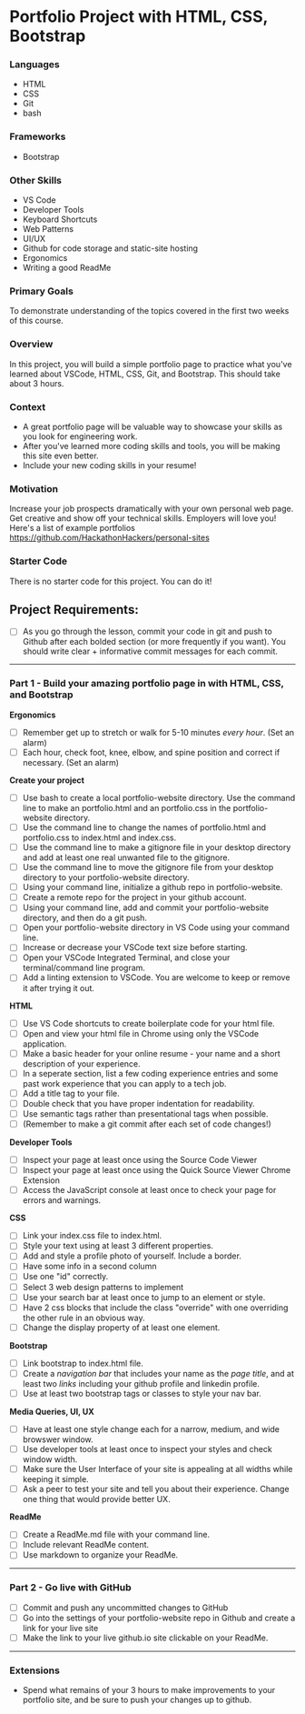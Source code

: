 # Portfolio Project with HTML, CSS, Bootstrap

### Languages
- HTML
- CSS
- Git
- bash

### Frameworks
- Bootstrap

### Other Skills
- VS Code
- Developer Tools
- Keyboard Shortcuts
- Web Patterns
- UI/UX
- Github for code storage and static-site hosting
- Ergonomics
- Writing a good ReadMe

### Primary Goals
To demonstrate understanding of the topics covered in the first two weeks of this course.

### Overview
In this project, you will build a simple portfolio page to practice what you've learned about VSCode, HTML, CSS, Git, and Bootstrap. This should take about 3 hours.

### Context
- A great portfolio page will be valuable way to showcase your skills as you look for engineering work.
- After you've learned more coding skills and tools, you will be making this site even better.
- Include your new coding skills in your resume!

### Motivation
Increase your job prospects dramatically with your own personal web page. Get creative and show off your technical skills. Employers will love you!
Here's a list of example portfolios
https://github.com/HackathonHackers/personal-sites

### Starter Code
There is no starter code for this project. You can do it! 

## Project Requirements:
- [ ] As you go through the lesson, commit your code in git and push to Github after each bolded section (or more frequently if you want). You should write clear + informative commit messages for each commit.

-----

### Part 1 - Build your amazing portfolio page in with HTML, CSS, and Bootstrap

**Ergonomics**
- [ ] Remember get up to stretch or walk for 5-10 minutes *every hour*. (Set an alarm)
- [ ] Each hour, check foot, knee, elbow, and spine position and correct if necessary. (Set an alarm)

**Create your project**
- [ ] Use bash to create a local portfolio-website directory.  Use the command line to make an portfolio.html and an portfolio.css in the portfolio-website directory.
- [ ] Use the command line to change the names of portfolio.html and portfolio.css to index.html and index.css.
- [ ] Use the command line to make a gitignore file in your desktop directory and add at least one real unwanted file to the gitignore.
- [ ] Use the command line to move the gitignore file from your desktop directory to your portfolio-website directory.
- [ ] Using your command line, initialize a github repo in portfolio-website.
- [ ] Create a remote repo for the project in your github account.
- [ ] Using your command line, add and commit your portfolio-website directory, and then do a git push.
- [ ] Open your portfolio-website directory in VS Code using your command line.
- [ ] Increase or decrease your VSCode text size before starting.
- [ ] Open your VSCode Integrated Terminal, and close your terminal/command line program.
- [ ] Add a linting extension to VSCode.  You are welcome to keep or remove it after trying it out.

**HTML**  
- [ ] Use VS Code shortcuts to create boilerplate code for your html file.
- [ ] Open and view your html file in Chrome using only the VSCode application.
- [ ] Make a basic header for your online resume - your name and a short description of your experience.
- [ ] In a seperate section, list a few coding experience entries and some past work experience that you can apply to a tech job.
- [ ] Add a title tag to your file.
- [ ] Double check that you have proper indentation for readability.
- [ ] Use semantic tags rather than presentational tags when possible. 
- [ ] (Remember to make a git commit after each set of code changes!)

**Developer Tools**
- [ ] Inspect your page at least once using the Source Code Viewer
- [ ] Inspect your page at least once using the Quick Source Viewer Chrome Extension
- [ ] Access the JavaScript console at least once to check your page for errors and warnings.

**CSS**
- [ ] Link your index.css file to index.html.
- [ ] Style your text using at least 3 different properties.
- [ ] Add and style a profile photo of yourself. Include a border.
- [ ] Have some info in a second column
- [ ] Use one "id" correctly.
- [ ] Select 3 web design patterns to implement
- [ ] Use your search bar at least once to jump to an element or style.
- [ ] Have 2 css blocks that include the class "override" with one overriding the other rule in an obvious way.
- [ ] Change the display property of at least one element.

**Bootstrap**  
- [ ] Link bootstrap to index.html file.
- [ ] Create a *navigation bar* that includes your name as the *page title*, and at least two *links* including your github profile and linkedin profile.
- [ ] Use at least two bootstrap tags or classes to style your nav bar.

**Media Queries, UI, UX**
- [ ] Have at least one style change each for a narrow, medium, and wide browswer window.
- [ ] Use developer tools at least once to inspect your styles and check window width.
- [ ] Make sure the User Interface of your site is appealing at all widths while keeping it simple.
- [ ] Ask a peer to test your site and tell you about their experience. Change one thing that would provide better UX.

**ReadMe**
- [ ]  Create a ReadMe.md file with your command line.
- [ ]  Include relevant ReadMe content.
- [ ]  Use markdown to organize your ReadMe.
-----

### Part 2 - Go live with GitHub
- [ ] Commit and push any uncommitted changes to GitHub
- [ ] Go into the settings of your portfolio-website repo in Github and create a link for your live site
- [ ] Make the link to your live github.io site clickable on your ReadMe.
-----

### Extensions
- Spend what remains of your 3 hours to make improvements to your portfolio site, and be sure to push your changes up to github.
